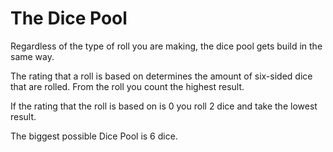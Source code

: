 # The Dice Pool

Regardless of the type of roll you are making, the dice pool gets build in the same way.

The rating that a roll is based on determines the amount of six-sided dice that are rolled. From the roll you count the highest result.

If the rating that the roll is based on is 0 you roll 2 dice and take the lowest result.

The biggest possible Dice Pool is 6 dice.
